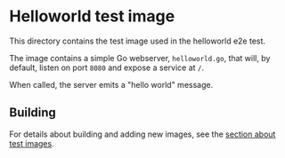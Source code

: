 # Helloworld test image

This directory contains the test image used in the helloworld e2e test.

The image contains a simple Go webserver, `helloworld.go`, that will, by default, listen on port `8080` and expose a service at `/`.

When called, the server emits a "hello world" message.

## Building

For details about building and adding new images, see the [section about test
images](/test/README.md#test-images).

